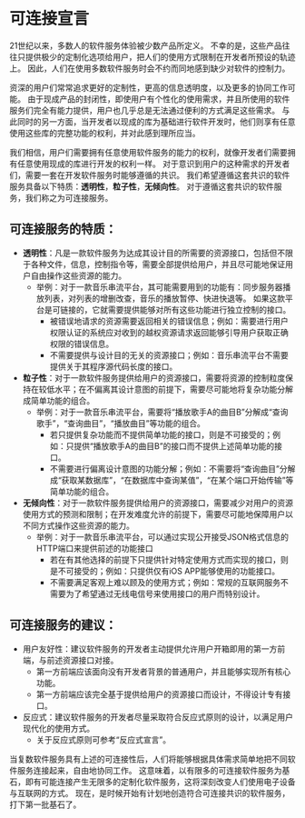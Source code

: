 # 可连接宣言

21世纪以来，多数人的软件服务体验被少数产品所定义。
不幸的是，这些产品往往只提供极少的定制化选项给用户，把人们的使用方式限制在开发者所预设的轨迹上。
因此，人们在使用多数软件服务时会不约而同地感到缺少对软件的控制力。

资深的用户们常常追求更好的定制性，更高的信息透明度，以及更多的协同工作可能。
由于现成产品的封闭性，即使用户有个性化的使用需求，并且所使用的软件服务们完全有能力提供，用户也几乎总是无法通过便利的方式满足这些需求。
与此同时的另一方面，当开发者以现成的库为基础进行软件开发时，他们则享有任意使用这些库的完整功能的权利，并对此感到理所应当。

我们相信，用户们需要拥有任意使用软件服务的能力的权利，就像开发者们需要拥有任意使用现成的库进行开发的权利一样。
对于意识到用户的这种需求的开发者们，需要一套在开发软件服务时能够遵循的共识。
我们希望遵循这套共识的软件服务具备以下特质：**透明性**，**粒子性**，**无倾向性**。
对于遵循这套共识的软件服务，我们称之为可连接服务。

## 可连接服务的特质：
- **透明性**：凡是一款软件服务为达成其设计目的所需要的资源接口，包括但不限于各种文件，信息，控制指令等，需要全部提供给用户，并且尽可能地保证用户自由操作这些资源的能力。
    - 举例：对于一款音乐串流平台，其可能需要用到的功能有：同步服务器播放列表，对列表的增删改查，音乐的播放暂停、快进快退等。
    如果这款平台是可链接的，它就需要提供能够对所有这些功能进行独立控制的接口。
        - 被错误地请求的资源需要返回相关的错误信息；例如：需要进行用户权限认证的系统应对收到的越权资源请求返回能够引导用户获取正确权限的错误信息。
        - 不需要提供与设计目的无关的资源接口；例如：音乐串流平台不需要提供关于其程序源代码长度的接口。
- **粒子性**：对于一款软件服务提供给用户的资源接口，需要将资源的控制粒度保持在较低水平；在不偏离其设计意图的前提下，需要尽可能地将复杂功能分解成简单功能的组合。
    - 举例：对于一款音乐串流平台，需要将“播放歌手A的曲目B”分解成“查询歌手”，“查询曲目”，“播放曲目”等功能的组合。
        - 若只提供复杂功能而不提供简单功能的接口，则是不可接受的；例如：只提供“播放歌手A的曲目B”的接口而不提供上述简单功能的接口。
        - 不需要进行偏离设计意图的功能分解；例如：不需要将“查询曲目”分解成“获取某数据库”，“在数据库中查询某值”，“在某个端口开始传输”等简单功能的组合。
- **无倾向性**：对于一款软件服务提供给用户的资源接口，需要减少对用户的资源使用方式的预测和限制；在开发难度允许的前提下，需要尽可能地保障用户以不同方式操作这些资源的能力。
    - 举例：对于一款音乐串流平台，可以通过实现公开接受JSON格式信息的HTTP端口来提供前述的功能接口
        - 若在有其他选择的前提下只提供针对特定使用方式而实现的接口，则是不可接受的；例如：只提供仅有iOS APP能够使用的功能接口。
        - 不需要满足客观上难以顾及的使用方式；例如：常规的互联网服务不需要为了希望通过无线电信号来使用接口的用户而特别设计。

## 可连接服务的建议：
- 用户友好性：建议软件服务的开发者主动提供允许用户开箱即用的第一方前端，与前述资源接口对接。
    - 第一方前端应该面向没有开发者背景的普通用户，并且能够实现所有核心功能。
    - 第一方前端应该完全基于提供给用户的资源接口而设计，不得设计专有接口。
- 反应式：建议软件服务的开发者尽量采取符合反应式原则的设计，以满足用户现代化的使用方式。
    - 关于反应式原则可参考“反应式宣言”。

当复数软件服务具有上述的可连接性后，人们将能够根据具体需求简单地把不同软件服务连接起来，自由地协同工作。
这意味着，以有限多的可连接软件服务为基石，即有可能连接产生无限多的定制化软件服务，这将深刻改变人们使用电子设备与互联网的方式。
现在，是时候开始有计划地创造符合可连接共识的软件服务，打下第一批基石了。

